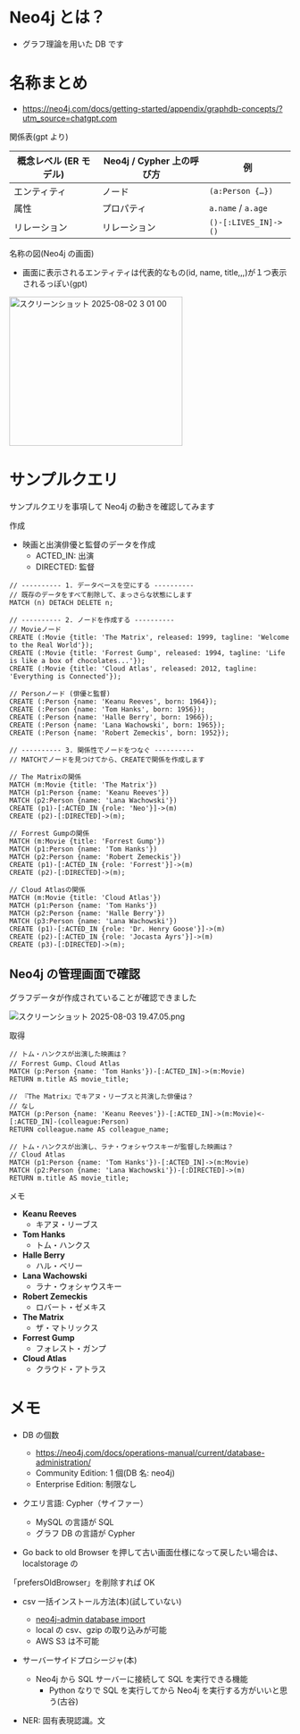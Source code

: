 # Neo4j とは？

- グラフ理論を用いた DB です

# 名称まとめ

- https://neo4j.com/docs/getting-started/appendix/graphdb-concepts/?utm_source=chatgpt.com

関係表(gpt より)

| 概念レベル (ER モデル) | Neo4j / Cypher 上の呼び方 | 例                   |
| ---------------------- | ------------------------- | -------------------- |
| エンティティ           | ノード                    | `(a:Person {…})`     |
| 属性                   | プロパティ                | `a.name` / `a.age`   |
| リレーション           | リレーション              | `()-[:LIVES_IN]->()` |

名称の図(Neo4j の画面)

- 画面に表示されるエンティティは代表的なもの(id, name, title,,,)が１つ表示されるっぽい(gpt)

<img width="310" height="267" alt="スクリーンショット 2025-08-02 3 01 00" src="https://github.com/user-attachments/assets/db4f9d65-2d42-48d9-b51e-dcc0fd397fe0" />

# サンプルクエリ

サンプルクエリを事項して Neo4j の動きを確認してみます

作成

- 映画と出演俳優と監督のデータを作成
  - ACTED_IN: 出演
  - DIRECTED: 監督

```
// ---------- 1. データベースを空にする ----------
// 既存のデータをすべて削除して、まっさらな状態にします
MATCH (n) DETACH DELETE n;

// ---------- 2. ノードを作成する ----------
// Movieノード
CREATE (:Movie {title: 'The Matrix', released: 1999, tagline: 'Welcome to the Real World'});
CREATE (:Movie {title: 'Forrest Gump', released: 1994, tagline: 'Life is like a box of chocolates...'});
CREATE (:Movie {title: 'Cloud Atlas', released: 2012, tagline: 'Everything is Connected'});

// Personノード (俳優と監督)
CREATE (:Person {name: 'Keanu Reeves', born: 1964});
CREATE (:Person {name: 'Tom Hanks', born: 1956});
CREATE (:Person {name: 'Halle Berry', born: 1966});
CREATE (:Person {name: 'Lana Wachowski', born: 1965});
CREATE (:Person {name: 'Robert Zemeckis', born: 1952});

// ---------- 3. 関係性でノードをつなぐ ----------
// MATCHでノードを見つけてから、CREATEで関係を作成します

// The Matrixの関係
MATCH (m:Movie {title: 'The Matrix'})
MATCH (p1:Person {name: 'Keanu Reeves'})
MATCH (p2:Person {name: 'Lana Wachowski'})
CREATE (p1)-[:ACTED_IN {role: 'Neo'}]->(m)
CREATE (p2)-[:DIRECTED]->(m);

// Forrest Gumpの関係
MATCH (m:Movie {title: 'Forrest Gump'})
MATCH (p1:Person {name: 'Tom Hanks'})
MATCH (p2:Person {name: 'Robert Zemeckis'})
CREATE (p1)-[:ACTED_IN {role: 'Forrest'}]->(m)
CREATE (p2)-[:DIRECTED]->(m);

// Cloud Atlasの関係
MATCH (m:Movie {title: 'Cloud Atlas'})
MATCH (p1:Person {name: 'Tom Hanks'})
MATCH (p2:Person {name: 'Halle Berry'})
MATCH (p3:Person {name: 'Lana Wachowski'})
CREATE (p1)-[:ACTED_IN {role: 'Dr. Henry Goose'}]->(m)
CREATE (p2)-[:ACTED_IN {role: 'Jocasta Ayrs'}]->(m)
CREATE (p3)-[:DIRECTED]->(m);
```

## Neo4j の管理画面で確認

グラフデータが作成されていることが確認できました

![スクリーンショット 2025-08-03 19.47.05.png](attachment:0586c50b-d90a-48a7-8a40-abd6473a4c19:スクリーンショット_2025-08-03_19.47.05.png)

取得

```
// トム・ハンクスが出演した映画は？
// Forrest Gump、Cloud Atlas
MATCH (p:Person {name: 'Tom Hanks'})-[:ACTED_IN]->(m:Movie)
RETURN m.title AS movie_title;

// 『The Matrix』でキアヌ・リーブスと共演した俳優は？
// なし
MATCH (p:Person {name: 'Keanu Reeves'})-[:ACTED_IN]->(m:Movie)<-[:ACTED_IN]-(colleague:Person)
RETURN colleague.name AS colleague_name;

// トム・ハンクスが出演し、ラナ・ウォシャウスキーが監督した映画は？
// Cloud Atlas
MATCH (p1:Person {name: 'Tom Hanks'})-[:ACTED_IN]->(m:Movie)
MATCH (p2:Person {name: 'Lana Wachowski'})-[:DIRECTED]->(m)
RETURN m.title AS movie_title;
```

メモ

- **Keanu Reeves**
  - キアヌ・リーブス
- **Tom Hanks**
  - トム・ハンクス
- **Halle Berry**
  - ハル・ベリー
- **Lana Wachowski**
  - ラナ・ウォシャウスキー
- **Robert Zemeckis**
  - ロバート・ゼメキス
- **The Matrix**
  - ザ・マトリックス
- **Forrest Gump**
  - フォレスト・ガンプ
- **Cloud Atlas**
  - クラウド・アトラス

# メモ

- DB の個数

  - https://neo4j.com/docs/operations-manual/current/database-administration/
  - Community Edition: 1 個(DB 名: neo4j)
  - Enterprise Edition: 制限なし

- クエリ言語: Cypher（サイファー）

  - MySQL の言語が SQL
  - グラフ DB の言語が Cypher

- Go back to old Browser を押して古い画面仕様になって戻したい場合は、localstorage の

「prefersOldBrowser」を削除すれば OK

- csv 一括インストール方法(本)(試していない)

  - [neo4j-admin database import](https://neo4j.com/docs/operations-manual/current/tutorial/neo4j-admin-import/)
  - local の csv、gzip の取り込みが可能
  - AWS S3 は不可能

- サーバーサイドプロシージャ(本)

  - Neo4j から SQL サーバーに接続して SQL を実行できる機能
    - Python なりで SQL を実行してから Neo4j を実行する方がいいと思う(古谷)

- NER: 固有表現認識。文
